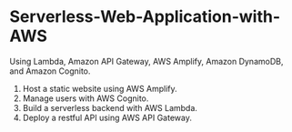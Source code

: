 # Serverless-Web-Application-with-AWS
Using Lambda, Amazon API Gateway, AWS Amplify, Amazon DynamoDB, and Amazon Cognito.

1) Host a static website using AWS Amplify.
2) Manage users with AWS Cognito.
3) Build a serverless backend with AWS Lambda.
4) Deploy a restful API using AWS API Gateway.

